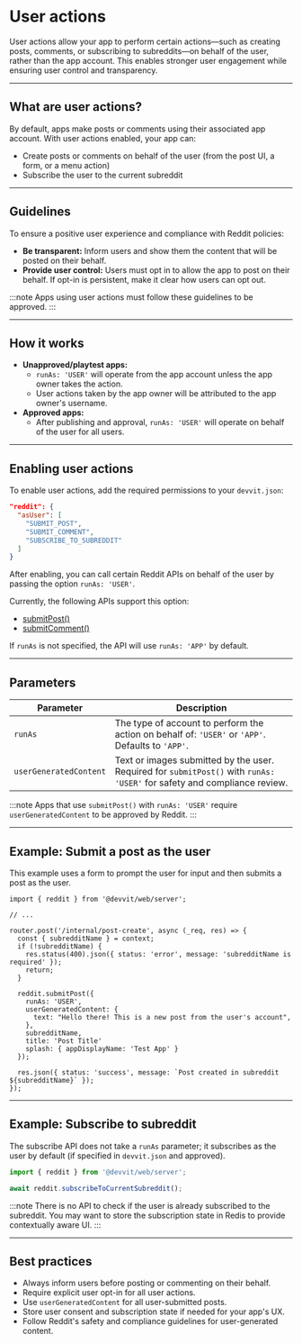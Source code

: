 # User actions

User actions allow your app to perform certain actions—such as creating posts, comments, or subscribing to subreddits—on behalf of the user, rather than the app account. This enables stronger user engagement while ensuring user control and transparency.

---

## What are user actions?

By default, apps make posts or comments using their associated app account. With user actions enabled, your app can:

- Create posts or comments on behalf of the user (from the post UI, a form, or a menu action)
- Subscribe the user to the current subreddit

---

## Guidelines

To ensure a positive user experience and compliance with Reddit policies:

- **Be transparent:** Inform users and show them the content that will be posted on their behalf.
- **Provide user control:** Users must opt in to allow the app to post on their behalf. If opt-in is persistent, make it clear how users can opt out.

:::note
Apps using user actions must follow these guidelines to be approved.
:::

---

## How it works

- **Unapproved/playtest apps:**
  - `runAs: 'USER'` will operate from the app account unless the app owner takes the action.
  - User actions taken by the app owner will be attributed to the app owner's username.
- **Approved apps:**
  - After publishing and approval, `runAs: 'USER'` will operate on behalf of the user for all users.

---

## Enabling user actions

To enable user actions, add the required permissions to your `devvit.json`:

```json title="devvit.json"
"reddit": {
  "asUser": [
    "SUBMIT_POST",
    "SUBMIT_COMMENT",
    "SUBSCRIBE_TO_SUBREDDIT"
  ]
}
```

After enabling, you can call certain Reddit APIs on behalf of the user by passing the option `runAs: 'USER'`.

Currently, the following APIs support this option:

- [submitPost()](../../api/redditapi/RedditAPIClient/classes/RedditAPIClient.md#submitpost)
- [submitComment()](../../api/redditapi/RedditAPIClient/classes/RedditAPIClient.md#submitcomment)

If `runAs` is not specified, the API will use `runAs: 'APP'` by default.

---

## Parameters

| Parameter              | Description                                                                                                              |
| ---------------------- | ------------------------------------------------------------------------------------------------------------------------ |
| `runAs`                | The type of account to perform the action on behalf of: `'USER'` or `'APP'`. Defaults to `'APP'`.                        |
| `userGeneratedContent` | Text or images submitted by the user. Required for `submitPost()` with `runAs: 'USER'` for safety and compliance review. |

:::note
Apps that use `submitPost()` with `runAs: 'USER'` require `userGeneratedContent` to be approved by Reddit.
:::

---

## Example: Submit a post as the user

This example uses a form to prompt the user for input and then submits a post as the user.

```tsx
import { reddit } from '@devvit/web/server';

// ...

router.post('/internal/post-create', async (_req, res) => {
  const { subredditName } = context;
  if (!subredditName) {
    res.status(400).json({ status: 'error', message: 'subredditName is required' });
    return;
  }

  reddit.submitPost({
    runAs: 'USER',
    userGeneratedContent: {
      text: "Hello there! This is a new post from the user's account",
    },
    subredditName,
    title: 'Post Title'
    splash: { appDisplayName: 'Test App' }
  });

  res.json({ status: 'success', message: `Post created in subreddit ${subredditName}` });
});
```

---

## Example: Subscribe to subreddit

The subscribe API does not take a `runAs` parameter; it subscribes as the user by default (if specified in `devvit.json` and approved).

```ts
import { reddit } from '@devvit/web/server';

await reddit.subscribeToCurrentSubreddit();
```

:::note
There is no API to check if the user is already subscribed to the subreddit. You may want to store the subscription state in Redis to provide contextually aware UI.
:::

---

## Best practices

- Always inform users before posting or commenting on their behalf.
- Require explicit user opt-in for all user actions.
- Use `userGeneratedContent` for all user-submitted posts.
- Store user consent and subscription state if needed for your app's UX.
- Follow Reddit's safety and compliance guidelines for user-generated content.
